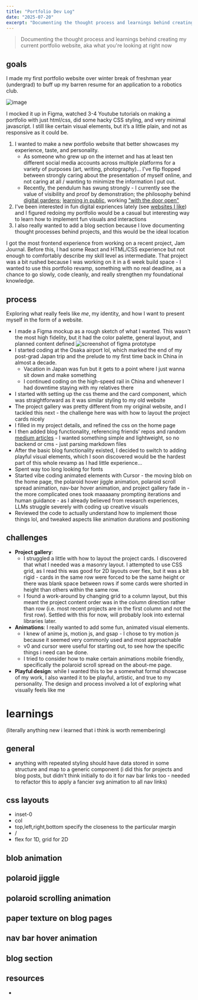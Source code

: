 ```yaml
---
title: "Portfolio Dev Log"
date: "2025-07-20"
excerpt: "Documenting the thought process and learnings behind creating my current portfolio website"
---
```


> Documenting the thought process and learnings behind creating my current portfolio website, aka what you're looking at right now

## goals
I made my first portfolio website over winter break of freshman year (undergrad) to buff up my barren resume for an application to a robotics club.

![image](https://jennypng.netlify.app/images/Pasted-image-20250408210613.png)

I mocked it up in Figma, watched 3-4 Youtube tutorials on making a portfolio with just html/css, did some hacky CSS styling, and very minimal javascript. I still like certain visual elements, but it’s a little plain, and not as responsive as it could be.

1. I wanted to make a new portfolio website that better showcases my experience, taste, and personality. 
    - As someone who grew up on the internet and has at least ten different social media accounts across multiple platforms for a variety of purposes (art, writing, photography)... I've flip flopped between strongly caring about the presentation of myself online, and not caring at all / wanting to minimize the information I put out.
    - Recently, the pendulum has swung strongly - I currently see the value of visibility and proof by demonstration; the philosophy behind [digital gardens](https://jennypng.netlify.app/introspection/digital-garden); [learning in public](https://www.swyx.io/learn-in-public), working ["with the door open"](https://news.ycombinator.com/item?id=26587771#:~:text=He%20who%20works%20with%20the,and%20what%20might%20be%20important.) 
2. I've been interested in fun digital expriences lately (see [websites I like](https://jennypng.netlify.app/cs-concepts/websites-i-really-like)) and I figured redoing my portfolio would be a casual but interesting way to learn how to implement fun visuals and interactions
3. I also really wanted to add a blog section because I love documenting thought processes behind projects, and this would be the ideal location


I got the most frontend experience from working on a recent project, Jam Journal. Before this, I had some React and HTML/CSS experience
but not enough to comfortably describe my skill level as intermediate. That project was a bit rushed because I was working on it in a 
6 week build space - I wanted to use this portfolio revamp, something with no real deadline, as a chance to go slowly, code cleanly, and really strengthen
my foundational knowledge.

## process
Exploring what really feels like *me*, my identity, and how I want to present myself in the form of a website.

- I made a Figma mockup as a rough sketch of what I wanted. This wasn't the most high fidelity, but it had the color palette, general layout, and planned content defined
![screenshot of figma prototype](https://jennypng.netlify.app/images/Pasted-image-20250706074725.png)
- I started coding at the Osaka airport lol, which marked the end of my post-grad Japan trip and the prelude to my first time back in China in almost a decade. 
    - Vacation in Japan was fun but it gets to a point where I just wanna sit down and make something
    - I continued coding on the high-speed rail in China and whenever I had downtime staying with my relatives there
- I started with setting up the css theme and the card component, which was straightforward as it was similar styling to my old website
- The project gallery was pretty different from my original website, and I tackled this next - the challenge here was with how to layout the project cards nicely
- I filled in my project details, and refined the css on the home page
- I then added blog functionality, referencing friends' repos and random [medium articles](https://medium.com/the-tech-pulse/just-files-build-a-blog-with-next-js-and-react-markdown-305935c86aca) - I wanted something simple and lightweight, so no backend or cms - just parsing markdown files
- After the basic blog functionality existed, I decided to switch to adding playful visual elements, which I soon discovered would be the hardest part of this whole revamp as I had little experience...
- Spent way too long looking for fonts 
- Started vibe coding animated elements with Cursor - the moving blob on the home page, the polaroid hover jiggle animation, polaroid scroll spread animation, nav-bar hover animation, and project gallery fade in - the more complicated ones took maaaaany prompting iterations and human guidance - as I already believed from research experiences, LLMs struggle severely with coding up creative visuals
- Reviewed the code to actually understand how to implement those things lol, and tweaked aspects like animation durations and positioning

## challenges
- **Project gallery**: 
    - I struggled a little with how to layout the project cards. I discovered that what I needed was a masonry layout. I attempted to use CSS grid,
as I read this was good for 2D layouts over flex, but it was a bit rigid - cards in the same row were forced to be the same height or there was blank space between rows if some cards were shorted in height than others within the same row. 
    - I found a work-around by changing grid to a column layout, but this meant the project content order was in the column direction rather than row (i.e. most recent projects are in the first column and not the first row). Settled with this for now, will probably look into external libraries later.
- **Animations**: I really wanted to add some fun, animated visual elements. 
    - I knew of anime js, motion js, and gsap - I chose to try motion js because it seemed very commonly used and most approachable
    - v0 and cursor were useful for starting out, to see how the specific things i need can be done. 
    - I tried to consider how to make certain animations mobile friendly, specifically the polaroid scroll spread on the about-me page. 
- **Playful design**: while I wanted this to be a somewhat formal showcase of my work, I also wanted it to be playful, artistic, and true to my personality. The design and process involved a lot of exploring what visually feels like me 

# learnings
(literally anything new i learned that i think is worth remembering)

## general
- anything with repeated styling should have data stored in some structure and map to a generic component (i did this for projects and blog posts, but didn't think initially to do it for nav bar links too - needed to refactor this to apply a fancier svg animation to all nav links)

## css layouts
- inset-0
- col
- top,left,right,bottom specify the closeness to the particular margin
- /
- flex for 1D, grid for 2D

## blob animation

## polaroid jiggle

## polaroid scrolling animation

## paper texture on blog pages

## nav bar hover animation

## blog section



## resources
- 